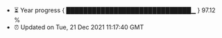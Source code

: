 - ⏳ Year progress { █████████████████████████████▁ } 97.12 %
- ⏰ Updated on Tue, 21 Dec 2021 11:17:40 GMT

